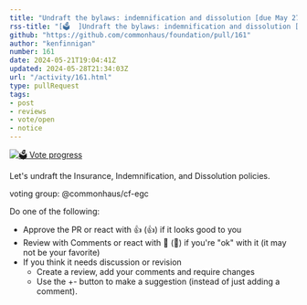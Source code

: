 ```yaml
---
title: "Undraft the bylaws: indemnification and dissolution [due May 27]"
rss-title: "[🗳️  ]Undraft the bylaws: indemnification and dissolution [due May 27]"
github: "https://github.com/commonhaus/foundation/pull/161"
author: "kenfinnigan"
number: 161
date: 2024-05-21T19:04:41Z
updated: 2024-05-28T21:34:03Z
url: "/activity/161.html"
type: pullRequest
tags:
- post
- reviews
- vote/open
- notice
---
```

[![🗳️ Vote progress](https://www.commonhaus.org/votes/commonhaus/foundation/161.svg)](https://github.com/commonhaus/foundation/pull/161#issuecomment-2123267005 "IC_kwDOKRPTI85-jnu9")

Let's undraft the Insurance, Indemnification, and Dissolution policies.

voting group: @commonhaus/cf-egc 

Do one of the following:

- Approve the PR or react with 👍 (:+1:) if it looks good to you
- Review with Comments or react with 👀 (:eyes:) if you're "ok" with it (it may not be your favorite)
- If you think it needs discussion or revision
    - Create a review, add your comments and require changes
    - Use the +- button to make a suggestion (instead of just adding a comment).
